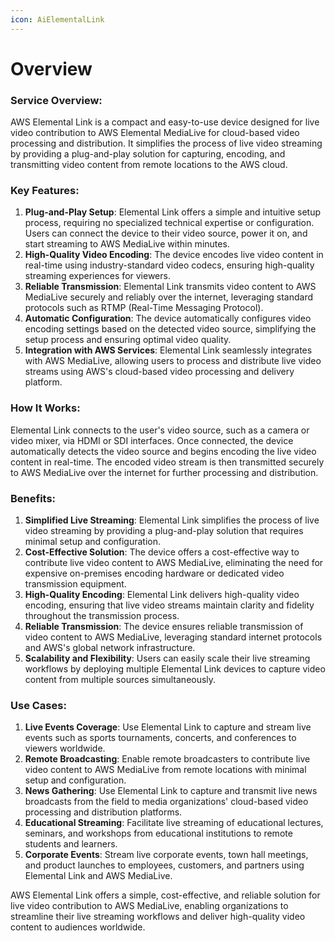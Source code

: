 ```yaml
---
icon: AiElementalLink
---
```

# Overview

### Service Overview:

AWS Elemental Link is a compact and easy-to-use device designed for live video contribution to AWS Elemental MediaLive for cloud-based video processing and distribution. It simplifies the process of live video streaming by providing a plug-and-play solution for capturing, encoding, and transmitting video content from remote locations to the AWS cloud.

### Key Features:

1. **Plug-and-Play Setup**: Elemental Link offers a simple and intuitive setup process, requiring no specialized technical expertise or configuration. Users can connect the device to their video source, power it on, and start streaming to AWS MediaLive within minutes.
2. **High-Quality Video Encoding**: The device encodes live video content in real-time using industry-standard video codecs, ensuring high-quality streaming experiences for viewers.
3. **Reliable Transmission**: Elemental Link transmits video content to AWS MediaLive securely and reliably over the internet, leveraging standard protocols such as RTMP (Real-Time Messaging Protocol).
4. **Automatic Configuration**: The device automatically configures video encoding settings based on the detected video source, simplifying the setup process and ensuring optimal video quality.
5. **Integration with AWS Services**: Elemental Link seamlessly integrates with AWS MediaLive, allowing users to process and distribute live video streams using AWS's cloud-based video processing and delivery platform.

### How It Works:

Elemental Link connects to the user's video source, such as a camera or video mixer, via HDMI or SDI interfaces. Once connected, the device automatically detects the video source and begins encoding the live video content in real-time. The encoded video stream is then transmitted securely to AWS MediaLive over the internet for further processing and distribution.

### Benefits:

1. **Simplified Live Streaming**: Elemental Link simplifies the process of live video streaming by providing a plug-and-play solution that requires minimal setup and configuration.
2. **Cost-Effective Solution**: The device offers a cost-effective way to contribute live video content to AWS MediaLive, eliminating the need for expensive on-premises encoding hardware or dedicated video transmission equipment.
3. **High-Quality Encoding**: Elemental Link delivers high-quality video encoding, ensuring that live video streams maintain clarity and fidelity throughout the transmission process.
4. **Reliable Transmission**: The device ensures reliable transmission of video content to AWS MediaLive, leveraging standard internet protocols and AWS's global network infrastructure.
5. **Scalability and Flexibility**: Users can easily scale their live streaming workflows by deploying multiple Elemental Link devices to capture video content from multiple sources simultaneously.

### Use Cases:

1. **Live Events Coverage**: Use Elemental Link to capture and stream live events such as sports tournaments, concerts, and conferences to viewers worldwide.
2. **Remote Broadcasting**: Enable remote broadcasters to contribute live video content to AWS MediaLive from remote locations with minimal setup and configuration.
3. **News Gathering**: Use Elemental Link to capture and transmit live news broadcasts from the field to media organizations' cloud-based video processing and distribution platforms.
4. **Educational Streaming**: Facilitate live streaming of educational lectures, seminars, and workshops from educational institutions to remote students and learners.
5. **Corporate Events**: Stream live corporate events, town hall meetings, and product launches to employees, customers, and partners using Elemental Link and AWS MediaLive.

AWS Elemental Link offers a simple, cost-effective, and reliable solution for live video contribution to AWS MediaLive, enabling organizations to streamline their live streaming workflows and deliver high-quality video content to audiences worldwide.